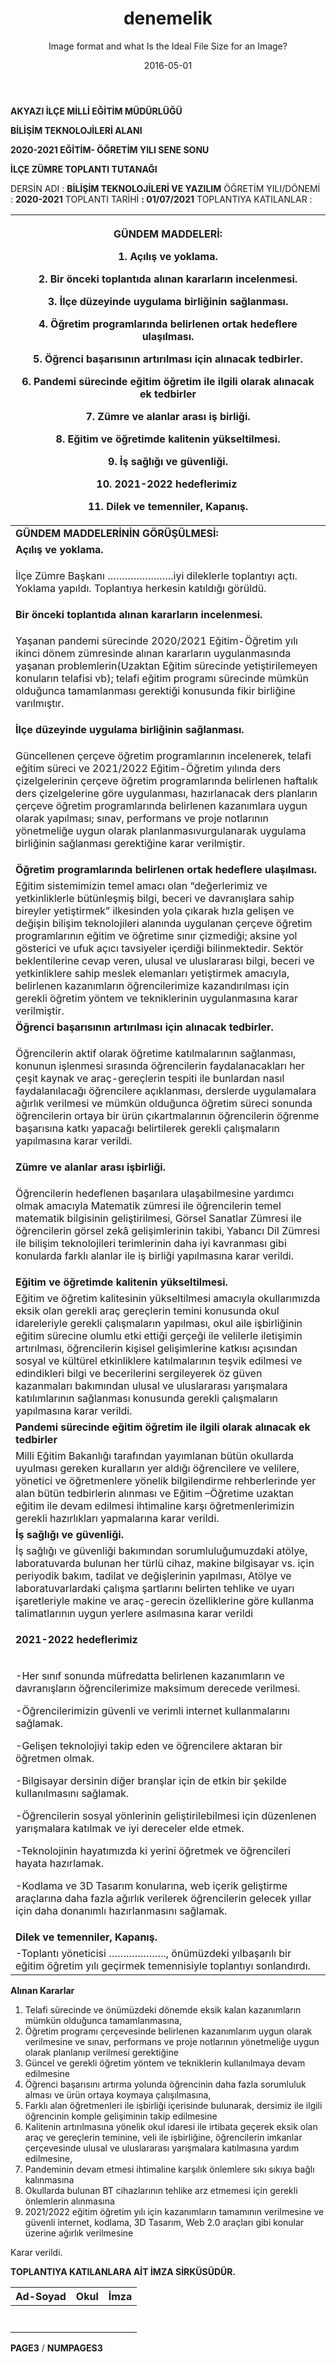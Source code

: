 ﻿---
layout: "post"
title: "denemelik"
subtitle: "Image format and what Is the Ideal File Size for an Image?"
active: "journal"
image:
  feature: "pc008.jpg"
date: "2016-05-01"
header-img: "img/postcover/pc008.jpg"
comments: "true"
---




**AKYAZI İLÇE MİLLİ EĞİTİM MÜDÜRLÜĞÜ**

**BİLİŞİM TEKNOLOJİLERİ ALANI**

**2020-2021 EĞİTİM- ÖĞRETİM YILI SENE SONU**

**İLÇE ZÜMRE TOPLANTI TUTANAĞI** 


DERSİN ADI : **BİLİŞİM TEKNOLOJİLERİ VE YAZILIM**
ÖĞRETİM YILI/DÖNEMİ : **2020-2021**
TOPLANTI TARİHİ **: 01/07/2021**
TOPLANTIYA KATILANLAR : 



|<p>**GÜNDEM MADDELERİ:**</p><p>1. Açılış ve yoklama.</p><p>2. Bir önceki toplantıda alınan kararların incelenmesi.</p><p>3. İlçe düzeyinde uygulama birliğinin sağlanması.</p><p>4. Öğretim programlarında belirlenen ortak hedeflere ulaşılması.</p><p>5. Öğrenci başarısının artırılması için alınacak tedbirler.</p><p>6. Pandemi sürecinde eğitim öğretim ile ilgili olarak alınacak ek tedbirler</p><p>7. Zümre ve alanlar arası iş birliği.</p><p>8. Eğitim ve öğretimde kalitenin yükseltilmesi.</p><p>9. İş sağlığı ve güvenliği.</p><p>10. 2021-2022 hedeflerimiz </p><p>11. Dilek ve temenniler, Kapanış.</p><p></p>|
| - |
|**GÜNDEM MADDELERİNİN GÖRÜŞÜLMESİ:**|
|**Açılış ve yoklama.**|
|<p>İlçe Zümre Başkanı …………………..iyi dileklerle toplantıyı açtı. Yoklama yapıldı. Toplantıya herkesin katıldığı görüldü.</p><p></p>|
|**Bir önceki toplantıda alınan kararların incelenmesi.**|
|<p>Yaşanan pandemi sürecinde 2020/2021 Eğitim-Öğretim yılı ikinci dönem zümresinde alınan kararların uygulanmasında yaşanan problemlerin(Uzaktan Eğitim sürecinde yetiştirilemeyen konuların telafisi vb); telafi eğitim programı sürecinde mümkün olduğunca tamamlanması gerektiği konusunda fikir birliğine varılmıştır.</p><p></p>|
|**İlçe düzeyinde uygulama birliğinin sağlanması.**|
|<p>Güncellenen çerçeve öğretim programlarının incelenerek, telafi eğitim süreci ve 2021/2022 Eğitim-Öğretim yılında ders çizelgelerinin çerçeve öğretim programlarında belirlenen haftalık ders çizelgelerine göre uygulanması, hazırlanacak ders planların çerçeve öğretim programlarında belirlenen kazanımlara uygun olarak yapılması; sınav, performans ve proje notlarının yönetmeliğe uygun olarak planlanmasıvurgulanarak uygulama birliğinin sağlanması gerektiğine karar verilmiştir.</p><p></p>|
|**Öğretim programlarında belirlenen ortak hedeflere ulaşılması.**|
|Eğitim sistemimizin temel amacı olan “değerlerimiz ve yetkinliklerle bütünleşmiş bilgi, beceri ve davranışlara sahip bireyler yetiştirmek” ilkesinden yola çıkarak hızla gelişen ve değişin bilişim teknolojileri alanında uygulanan çerçeve öğretim programlarının eğitim ve öğretime sınır çizmediği; aksine yol gösterici ve ufuk açıcı tavsiyeler içerdiği bilinmektedir. Sektör beklentilerine cevap veren, ulusal ve uluslararası bilgi, beceri ve yetkinliklere sahip meslek elemanları yetiştirmek amacıyla, belirlenen kazanımların öğrencilerimize kazandırılması için gerekli öğretim yöntem ve tekniklerinin uygulanmasına karar verilmiştir.|
|**Öğrenci başarısının artırılması için alınacak tedbirler.**|
|<p>Öğrencilerin aktif olarak öğretime katılmalarının sağlanması, konunun işlenmesi sırasında öğrencilerin faydalanacakları her çeşit kaynak ve araç-gereçlerin tespiti ile bunlardan nasıl faydalanılacağı öğrencilere açıklanması, derslerde uygulamalara ağırlık verilmesi ve mümkün olduğunca öğretim süreci sonunda öğrencilerin ortaya bir ürün çıkartmalarının öğrencilerin öğrenme başarısına katkı yapacağı belirtilerek gerekli çalışmaların yapılmasına karar verildi.</p><p></p>|
|**Zümre ve alanlar arası işbirliği.**|
|<p>Öğrencilerin hedeflenen başarılara ulaşabilmesine yardımcı olmak amacıyla Matematik zümresi ile öğrencilerin temel matematik bilgisinin geliştirilmesi, Görsel Sanatlar Zümresi ile öğrencilerin görsel zekâ gelişimlerinin takibi, Yabancı Dil Zümresi ile bilişim teknolojileri terimlerinin daha iyi kavranması gibi konularda farklı alanlar ile iş birliği yapılmasına karar verildi.</p><p></p>|
|**Eğitim ve öğretimde kalitenin yükseltilmesi.**|
|Eğitim ve öğretim kalitesinin yükseltilmesi amacıyla okullarımızda eksik olan  gerekli araç gereçlerin temini konusunda okul idareleriyle gerekli çalışmaların yapılması, okul aile işbirliğinin eğitim sürecine olumlu etki ettiği gerçeği ile velilerle iletişimin artırılması, öğrencilerin kişisel gelişimlerine katkısı açısından sosyal ve kültürel etkinliklere katılmalarının teşvik edilmesi ve edindikleri bilgi ve becerilerini sergileyerek öz güven kazanmaları bakımından ulusal ve uluslararası yarışmalara katılımlarının sağlanması konusunda gerekli çalışmaların yapılmasına karar verildi.|
|**Pandemi sürecinde eğitim öğretim ile ilgili olarak alınacak ek tedbirler**|
|Milli Eğitim Bakanlığı tarafından yayımlanan bütün okullarda uyulması gereken kuralların yer aldığı öğrencilere ve velilere, yönetici ve öğretmenlere yönelik bilgilendirme rehberlerinde yer alan bütün tedbirlerin alınması ve Eğitim –Öğretime uzaktan eğitim ile devam edilmesi ihtimaline karşı öğretmenlerimizin gerekli hazırlıkları yapmalarına karar verildi.|
|**İş sağlığı ve güvenliği.**|
|İş sağlığı ve güvenliği bakımından sorumluluğumuzdaki atölye, laboratuvarda bulunan her türlü cihaz, makine bilgisayar vs. için periyodik bakım, tadilat ve değişlerinin yapılması, Atölye ve laboratuvarlardaki çalışma şartlarını belirten tehlike ve uyarı işaretleriyle makine ve araç-gerecin özelliklerine göre kullanma talimatlarının uygun yerlere asılmasına karar verildi|
|<p>**2021-2022 hedeflerimiz** </p><p></p>|
|<p>-Her sınıf sonunda müfredatta belirlenen kazanımların ve davranışların öğrencilerimize maksimum derecede verilmesi.</p><p>-Öğrencilerimizin güvenli ve verimli internet kullanmalarını sağlamak.</p><p>-Gelişen teknolojiyi takip eden ve öğrencilere aktaran bir öğretmen olmak.</p><p>-Bilgisayar dersinin diğer branşlar için de etkin bir şekilde kullanılmasını sağlamak.</p><p>-Öğrencilerin sosyal yönlerinin geliştirilebilmesi için düzenlenen yarışmalara katılmak ve iyi dereceler elde etmek.</p><p>-Teknolojinin hayatımızda ki yerini öğretmek ve öğrencileri hayata hazırlamak.</p><p>-Kodlama ve 3D Tasarım konularına, web içerik geliştirme araçlarına daha fazla ağırlık verilerek öğrencilerin gelecek yıllar için daha donanımlı hazırlanmasını sağlamak.</p><p></p>|
|**Dilek ve temenniler, Kapanış.**|
|-Toplantı yöneticisi ……………….., önümüzdeki yılbaşarılı bir eğitim öğretim yılı geçirmek temennisiyle toplantıyı sonlandırdı.|



**Alınan Kararlar**

1. Telafi sürecinde ve önümüzdeki dönemde eksik kalan kazanımların mümkün olduğunca tamamlanmasına,
1. Öğretim programı çerçevesinde belirlenen kazanımlarım uygun olarak verilmesine ve sınav, performans ve proje notlarının yönetmeliğe uygun olarak planlanıp verilmesi gerektiğine
1. Güncel ve gerekli öğretim yöntem ve tekniklerin kullanılmaya devam edilmesine
1. Öğrenci başarısını artırma yolunda öğrencinin daha fazla sorumluluk alması ve ürün ortaya koymaya çalışılmasına,
1. Farklı alan öğretmenleri ile işbirliği içerisinde bulunarak, dersimiz ile ilgili öğrencinin komple gelişiminin takip edilmesine
1. Kalitenin artırılmasına yönelik okul idaresi ile irtibata geçerek eksik olan araç ve gereçlerin teminine, veli ile işbirliğine, öğrencilerin imkanlar çerçevesinde ulusal ve uluslararası yarışmalara katılmasına yardım edilmesine,
1. Pandeminin devam etmesi ihtimaline karşılık önlemlere sıkı sıkıya bağlı kalınmasına
1. Okullarda bulunan BT cihazlarının tehlike arz etmemesi için gerekli önlemlerin alınmasına
1. 2021/2022 eğitim öğretim yılı için kazanımların tamamının verilmesine ve güvenli internet, kodlama, 3D Tasarım, Web 2.0 araçları gibi konular üzerine ağırlık verilmesine

Karar verildi.



**TOPLANTIYA KATILANLARA AİT İMZA SİRKÜSÜDÜR.**


|**Ad-Soyad**|**Okul**|**İmza**|
| :-: | :-: | :-: |
||||
||||
||||
||||
||||
||||
||||


**PAGE3** / **NUMPAGES3**
